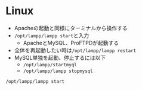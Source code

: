 # Linux

* Apacheの起動と同様にターミナルから操作する
* `/opt/lampp/lampp start`と入力
    * ApacheとMySQL、ProFTPDが起動する
* 全体を再起動したい時は`/opt/lampp/lampp restart`
* MySQL単独を起動、停止するには以下
    * `/opt/lampp/startmyql`
    * `/opt/lampp/lampp stopmysql`
    
```bash
/opt/lampp/lampp start
```